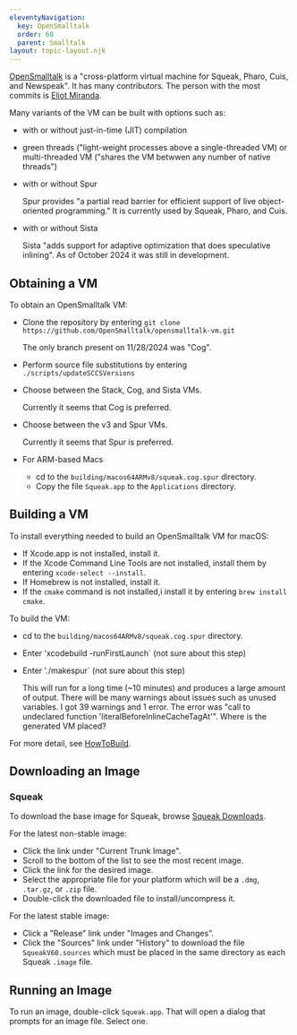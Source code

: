 ```yaml
---
eleventyNavigation:
  key: OpenSmalltalk
  order: 60
  parent: Smalltalk
layout: topic-layout.njk
---
```


<a href="https://opensmalltalk.org" target="_blank">OpenSmalltalk</a>
is a "cross-platform virtual machine for Squeak, Pharo, Cuis, and Newspeak".
It has many contributors.
The person with the most commits is
<a href="http://www.mirandabanda.org/cogblog/microbio/" target="_blank">Eliot Miranda</a>.

Many variants of the VM can be built with options such as:

- with or without just-in-time (JIT) compilation

- green threads ("light-weight processes above a single-threaded VM) or
  multi-threaded VM ("shares the VM betwwen any number of native threads")

- with or without Spur

  Spur provides "a partial read barrier for efficient support of
  live object-oriented programming."
  It is currently used by Squeak, Pharo, and Cuis.

- with or without Sista

  Sista "adds support for adaptive optimization that does speculative inlining".
  As of October 2024 it was still in development.

## Obtaining a VM

To obtain an OpenSmalltalk VM:

- Clone the repository by entering
  `git clone https://github.com/OpenSmalltalk/opensmalltalk-vm.git`

  The only branch present on 11/28/2024 was "Cog".

- Perform source file substitutions by entering `./scripts/updateSCCSVersions`

- Choose between the Stack, Cog, and Sista VMs.

  Currently it seems that Cog is preferred.

- Choose between the v3 and Spur VMs.

  Currently it seems that Spur is preferred.

- For ARM-based Macs

  - cd to the `building/macos64ARMv8/squeak.cog.spur` directory.
  - Copy the file `Squeak.app` to the `Applications` directory.

## Building a VM

To install everything needed to build an OpenSmalltalk VM for macOS:

- If Xcode.app is not installed, install it.
- If the Xcode Command Line Tools are not installed,
  install them by entering `xcode-select --install`.
- If Homebrew is not installed, install it.
- If the `cmake` command is not installed,i
  install it by entering `brew install cmake`.

To build the VM:

- cd to the `building/macos64ARMv8/squeak.cog.spur` directory.
- Enter 'xcodebuild -runFirstLaunch` (not sure about this step)
- Enter './makespur` (not sure about this step)

  This will run for a long time (~10 minutes) and produces a large amount of output.
  There will be many warnings about issues such as unused variables.
  I got 39 warnings and 1 error.
  The error was "call to undeclared function 'literalBeforeInlineCacheTagAt'".
  Where is the generated VM placed?

For more detail, see
<a href="https://github.com/OpenSmalltalk/opensmalltalk-vm/blob/Cog/building/macos64ARMv8/HowToBuild"
target="_blank">HowToBuild</a>.

## Downloading an Image

### Squeak

To download the base image for Squeak, browse
<a href="https://squeak.org/downloads/" target="_blank">Squeak Downloads</a>.

For the latest non-stable image:

- Click the link under "Current Trunk Image".
- Scroll to the bottom of the list to see the most recent image.
- Click the link for the desired image.
- Select the appropriate file for your platform
  which will be a `.dmg`, `.tar.gz`, or `.zip` file.
- Double-click the downloaded file to install/uncompress it.

For the latest stable image:

- Click a "Release" link under "Images and Changes".
- Click the "Sources" link under "History"
  to download the file `SqueakV60.sources` which must be placed
  in the same directory as each Squeak `.image` file.

## Running an Image

To run an image, double-click `Squeak.app`.
That will open a dialog that prompts for an image file.
Select one.
